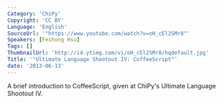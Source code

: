 ```yaml
---
Category: 'ChiPy'
Copyright: 'CC BY'
Language: 'English'
SourceUrl: '"https://www.youtube.com/watch?v=oH_cEl2SMr8"'
Speakers: [Feihong Hsu]
Tags: []
ThumbnailUrl: 'http://i4.ytimg.com/vi/oH_cEl2SMr8/hqdefault.jpg'
Title: '"Ultimate Language Shootout IV: CoffeeScript"'
date: '2013-06-13'
---
```

A brief introduction to CoffeeScript, given at ChiPy's Ultimate Language Shootout IV.